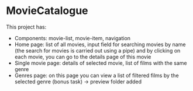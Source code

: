 # MovieCatalogue

This project has:
- Components: movie-list, movie-item, navigation
- Home page: list of all movies, input field for searching movies by name (the search for movies is carried out using a pipe) and by clicking on each movie, you can go to the details page of this movie
- Single movie page: details of selected movie, list of films with the same genre
- Genres page: on this page you can view a list of filtered films by the selected genre (bonus task) -> preview folder added